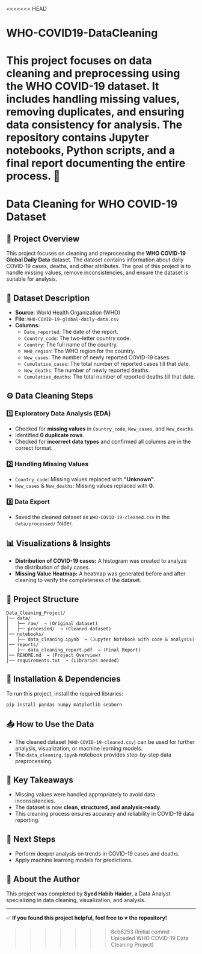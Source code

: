 <<<<<<< HEAD
# WHO-COVID19-DataCleaning
This project focuses on data cleaning and preprocessing using the WHO COVID-19 dataset. It includes handling missing values, removing duplicates, and ensuring data consistency for analysis. The repository contains Jupyter notebooks, Python scripts, and a final report documenting the entire process. 🚀 
=======
# Data Cleaning for WHO COVID-19 Dataset

## 📌 Project Overview
This project focuses on cleaning and preprocessing the **WHO COVID-19 Global Daily Data** dataset. The dataset contains information about daily COVID-19 cases, deaths, and other attributes. The goal of this project is to handle missing values, remove inconsistencies, and ensure the dataset is suitable for analysis.

## 📂 Dataset Description
- **Source**: World Health Organization (WHO)
- **File**: `WHO-COVID-19-global-daily-data.csv`
- **Columns:**
  - `Date_reported`: The date of the report.
  - `Country_code`: The two-letter country code.
  - `Country`: The full name of the country.
  - `WHO_region`: The WHO region for the country.
  - `New_cases`: The number of newly reported COVID-19 cases.
  - `Cumulative_cases`: The total number of reported cases till that date.
  - `New_deaths`: The number of newly reported deaths.
  - `Cumulative_deaths`: The total number of reported deaths till that date.

## ⚙️ Data Cleaning Steps
### 1️⃣ Exploratory Data Analysis (EDA)
- Checked for **missing values** in `Country_code`, `New_cases`, and `New_deaths`.
- Identified **0 duplicate rows**.
- Checked for **incorrect data types** and confirmed all columns are in the correct format.

### 2️⃣ Handling Missing Values
- `Country_code`: Missing values replaced with **"Unknown"**.
- `New_cases` & `New_deaths`: Missing values replaced with **0**.

### 3️⃣ Data Export
- Saved the cleaned dataset as `WHO-COVID-19-cleaned.csv` in the `data/processed/` folder.

## 📊 Visualizations & Insights
- **Distribution of COVID-19 cases:** A histogram was created to analyze the distribution of daily cases.
- **Missing Value Heatmap:** A heatmap was generated before and after cleaning to verify the completeness of the dataset.

## 🚀 Project Structure
```
Data_Cleaning_Project/
│── data/
│   ├── raw/  → (Original dataset)
│   ├── processed/  → (Cleaned dataset)
│── notebooks/
│   ├── data_cleaning.ipynb  → (Jupyter Notebook with code & analysis)
│── reports/
│   ├── data_cleaning_report.pdf  → (Final Report)
│── README.md  → (Project Overview)
│── requirements.txt  → (Libraries needed)
```

## 🔧 Installation & Dependencies
To run this project, install the required libraries:
```sh
pip install pandas numpy matplotlib seaborn
```

## 📥 How to Use the Data
- The cleaned dataset (`WHO-COVID-19-cleaned.csv`) can be used for further analysis, visualization, or machine learning models.
- The `data_cleaning.ipynb` notebook provides step-by-step data preprocessing.

## 🌟 Key Takeaways
- Missing values were handled appropriately to avoid data inconsistencies.
- The dataset is now **clean, structured, and analysis-ready**.
- This cleaning process ensures accuracy and reliability in COVID-19 data reporting.

## 📌 Next Steps
- Perform deeper analysis on trends in COVID-19 cases and deaths.
- Apply machine learning models for predictions.

## 📢 About the Author
This project was completed by **Syed Habib Haider**, a Data Analyst specializing in data cleaning, visualization, and analysis.

---
✅ **If you found this project helpful, feel free to ⭐ the repository!**
>>>>>>> 8cb6253 (Initial commit - Uploaded WHO COVID-19 Data Cleaning Project)

